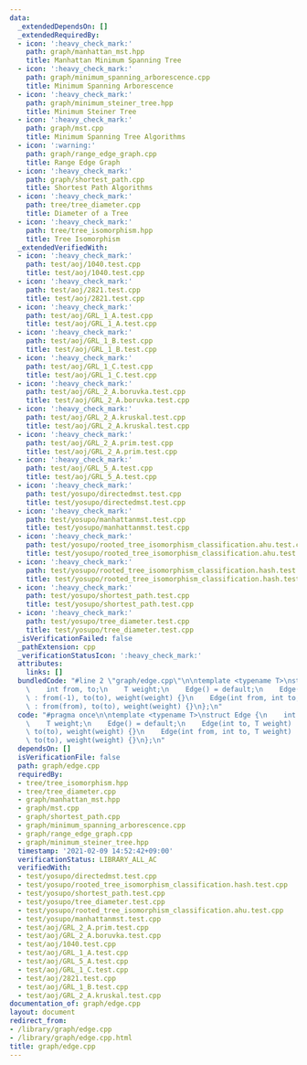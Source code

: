 ```yaml
---
data:
  _extendedDependsOn: []
  _extendedRequiredBy:
  - icon: ':heavy_check_mark:'
    path: graph/manhattan_mst.hpp
    title: Manhattan Minimum Spanning Tree
  - icon: ':heavy_check_mark:'
    path: graph/minimum_spanning_arborescence.cpp
    title: Minimum Spanning Arborescence
  - icon: ':heavy_check_mark:'
    path: graph/minimum_steiner_tree.hpp
    title: Minimum Steiner Tree
  - icon: ':heavy_check_mark:'
    path: graph/mst.cpp
    title: Minimum Spanning Tree Algorithms
  - icon: ':warning:'
    path: graph/range_edge_graph.cpp
    title: Range Edge Graph
  - icon: ':heavy_check_mark:'
    path: graph/shortest_path.cpp
    title: Shortest Path Algorithms
  - icon: ':heavy_check_mark:'
    path: tree/tree_diameter.cpp
    title: Diameter of a Tree
  - icon: ':heavy_check_mark:'
    path: tree/tree_isomorphism.hpp
    title: Tree Isomorphism
  _extendedVerifiedWith:
  - icon: ':heavy_check_mark:'
    path: test/aoj/1040.test.cpp
    title: test/aoj/1040.test.cpp
  - icon: ':heavy_check_mark:'
    path: test/aoj/2821.test.cpp
    title: test/aoj/2821.test.cpp
  - icon: ':heavy_check_mark:'
    path: test/aoj/GRL_1_A.test.cpp
    title: test/aoj/GRL_1_A.test.cpp
  - icon: ':heavy_check_mark:'
    path: test/aoj/GRL_1_B.test.cpp
    title: test/aoj/GRL_1_B.test.cpp
  - icon: ':heavy_check_mark:'
    path: test/aoj/GRL_1_C.test.cpp
    title: test/aoj/GRL_1_C.test.cpp
  - icon: ':heavy_check_mark:'
    path: test/aoj/GRL_2_A.boruvka.test.cpp
    title: test/aoj/GRL_2_A.boruvka.test.cpp
  - icon: ':heavy_check_mark:'
    path: test/aoj/GRL_2_A.kruskal.test.cpp
    title: test/aoj/GRL_2_A.kruskal.test.cpp
  - icon: ':heavy_check_mark:'
    path: test/aoj/GRL_2_A.prim.test.cpp
    title: test/aoj/GRL_2_A.prim.test.cpp
  - icon: ':heavy_check_mark:'
    path: test/aoj/GRL_5_A.test.cpp
    title: test/aoj/GRL_5_A.test.cpp
  - icon: ':heavy_check_mark:'
    path: test/yosupo/directedmst.test.cpp
    title: test/yosupo/directedmst.test.cpp
  - icon: ':heavy_check_mark:'
    path: test/yosupo/manhattanmst.test.cpp
    title: test/yosupo/manhattanmst.test.cpp
  - icon: ':heavy_check_mark:'
    path: test/yosupo/rooted_tree_isomorphism_classification.ahu.test.cpp
    title: test/yosupo/rooted_tree_isomorphism_classification.ahu.test.cpp
  - icon: ':heavy_check_mark:'
    path: test/yosupo/rooted_tree_isomorphism_classification.hash.test.cpp
    title: test/yosupo/rooted_tree_isomorphism_classification.hash.test.cpp
  - icon: ':heavy_check_mark:'
    path: test/yosupo/shortest_path.test.cpp
    title: test/yosupo/shortest_path.test.cpp
  - icon: ':heavy_check_mark:'
    path: test/yosupo/tree_diameter.test.cpp
    title: test/yosupo/tree_diameter.test.cpp
  _isVerificationFailed: false
  _pathExtension: cpp
  _verificationStatusIcon: ':heavy_check_mark:'
  attributes:
    links: []
  bundledCode: "#line 2 \"graph/edge.cpp\"\n\ntemplate <typename T>\nstruct Edge {\n\
    \    int from, to;\n    T weight;\n    Edge() = default;\n    Edge(int to, T weight)\
    \ : from(-1), to(to), weight(weight) {}\n    Edge(int from, int to, T weight)\
    \ : from(from), to(to), weight(weight) {}\n};\n"
  code: "#pragma once\n\ntemplate <typename T>\nstruct Edge {\n    int from, to;\n\
    \    T weight;\n    Edge() = default;\n    Edge(int to, T weight) : from(-1),\
    \ to(to), weight(weight) {}\n    Edge(int from, int to, T weight) : from(from),\
    \ to(to), weight(weight) {}\n};\n"
  dependsOn: []
  isVerificationFile: false
  path: graph/edge.cpp
  requiredBy:
  - tree/tree_isomorphism.hpp
  - tree/tree_diameter.cpp
  - graph/manhattan_mst.hpp
  - graph/mst.cpp
  - graph/shortest_path.cpp
  - graph/minimum_spanning_arborescence.cpp
  - graph/range_edge_graph.cpp
  - graph/minimum_steiner_tree.hpp
  timestamp: '2021-02-09 14:52:42+09:00'
  verificationStatus: LIBRARY_ALL_AC
  verifiedWith:
  - test/yosupo/directedmst.test.cpp
  - test/yosupo/rooted_tree_isomorphism_classification.hash.test.cpp
  - test/yosupo/shortest_path.test.cpp
  - test/yosupo/tree_diameter.test.cpp
  - test/yosupo/rooted_tree_isomorphism_classification.ahu.test.cpp
  - test/yosupo/manhattanmst.test.cpp
  - test/aoj/GRL_2_A.prim.test.cpp
  - test/aoj/GRL_2_A.boruvka.test.cpp
  - test/aoj/1040.test.cpp
  - test/aoj/GRL_1_A.test.cpp
  - test/aoj/GRL_5_A.test.cpp
  - test/aoj/GRL_1_C.test.cpp
  - test/aoj/2821.test.cpp
  - test/aoj/GRL_1_B.test.cpp
  - test/aoj/GRL_2_A.kruskal.test.cpp
documentation_of: graph/edge.cpp
layout: document
redirect_from:
- /library/graph/edge.cpp
- /library/graph/edge.cpp.html
title: graph/edge.cpp
---
```

